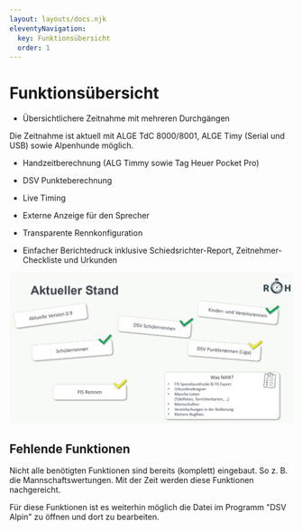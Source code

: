 ```yaml
---
layout: layouts/docs.njk
eleventyNavigation:
  key: Funktionsübersicht
  order: 1
---
```


# Funktionsübersicht

- Übersichtlichere Zeitnahme mit mehreren Durchgängen

Die Zeitnahme ist aktuell mit ALGE TdC 8000/8001, ALGE Timy (Serial und USB) sowie Alpenhunde möglich.

- Handzeitberechnung (ALG Timmy sowie Tag Heuer Pocket Pro)

- DSV Punkteberechnung

- Live Timing

- Externe Anzeige für den Sprecher

- Transparente Rennkonfiguration

- Einfacher Berichtedruck inklusive Schiedsrichter-Report, Zeitnehmer-Checkliste und Urkunden

![Aktueller Stand)](../../assets/images/de/aktuellerstand.png)

## Fehlende Funktionen

Nicht alle benötigten Funktionen sind bereits (komplett) eingebaut. So z. B. die Mannschaftswertungen. Mit der Zeit werden diese Funktionen nachgereicht. 

Für diese Funktionen ist es weiterhin möglich die Datei im Programm "DSV Alpin" zu öffnen und dort zu bearbeiten. 